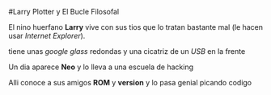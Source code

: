 #Larry Plotter y El Bucle Filosofal

El nino huerfano **Larry** vive con sus tios que lo tratan bastante mal (le hacen usar *Internet Explorer*).

tiene unas *google glass* redondas y una cicatriz de un *USB* en la frente 

Un dia aparece **Neo** y lo lleva a una escuela de hacking

Alli  conoce a sus amigos **ROM** y **version** y lo pasa genial picando codigo